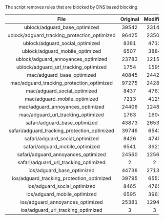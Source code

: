 The script removes rules that are blocked by DNS based blocking.


| File | Original | Modified |
|:----:|:-----:|:-----:|
| ublock/adguard_base_optimized | 39542 | 23144 |
| ublock/adguard_tracking_protection_optimized | 96425 | 23509 |
| ublock/adguard_social_optimized | 8381 | 4713 |
| ublock/adguard_mobile_optimized | 6507 | 3884 |
| ublock/adguard_annoyances_optimized | 23783 | 12151 |
| ublock/adguard_url_tracking_optimized | 1754 | 1595 |
| mac/adguard_base_optimized | 40845 | 24420 |
| mac/adguard_tracking_protection_optimized | 97275 | 24287 |
| mac/adguard_social_optimized | 8437 | 4761 |
| mac/adguard_mobile_optimized | 7213 | 4129 |
| mac/adguard_annoyances_optimized | 24406 | 12483 |
| mac/adguard_url_tracking_optimized | 1763 | 1604 |
| safari/adguard_base_optimized | 43873 | 26533 |
| safari/adguard_tracking_protection_optimized | 39746 | 6543 |
| safari/adguard_social_optimized | 8426 | 4745 |
| safari/adguard_mobile_optimized | 6541 | 3921 |
| safari/adguard_annoyances_optimized | 24560 | 12562 |
| safari/adguard_url_tracking_optimized | 2 | 2 |
| ios/adguard_base_optimized | 44738 | 27132 |
| ios/adguard_tracking_protection_optimized | 39795 | 6553 |
| ios/adguard_social_optimized | 8465 | 4765 |
| ios/adguard_mobile_optimized | 6595 | 3961 |
| ios/adguard_annoyances_optimized | 25381 | 12943 |
| ios/adguard_url_tracking_optimized | 3 | 3 |